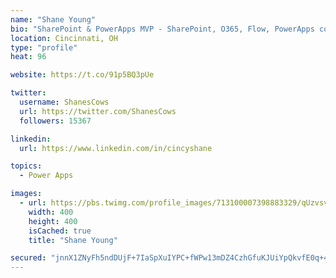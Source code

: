 ```yaml
---
name: "Shane Young"
bio: "SharePoint & PowerApps MVP - SharePoint, O365, Flow, PowerApps consulting? @PowerApps911 | Pure Snark? You found it."
location: Cincinnati, OH
type: "profile"
heat: 96

website: https://t.co/91p5BQ3pUe

twitter:
  username: ShanesCows
  url: https://twitter.com/ShanesCows
  followers: 15367

linkedin:
  url: https://www.linkedin.com/in/cincyshane

topics:
  - Power Apps

images:
  - url: https://pbs.twimg.com/profile_images/713100007398883329/qUzvsvQ3_400x400.jpg
    width: 400
    height: 400
    isCached: true
    title: "Shane Young"

secured: "jnnX1ZNyFh5ndDUjF+7IaSpXuIYPC+fWPw13mDZ4CzhGfuKJUiYpQkvfE0q+4a2EoLP3UwULPAutWuONQEWcVG3gSEPlcRnCCRrcF/SJsadV1xuR8UKAe8kgtMJchVGyOAZP8DgfJvvL3QfgKceFllWSzOwSvLOH/Fv+k5sZwMSNa3rSDanIfXhnQ5Eundvkylv6ZroF8MFvpwUOyzA1SKs5YKW3ATXx0kxkQKQDXY7g8/OVaD+xmYrJJcDGpV+spywkLgcU7Iy070WURXMR0lLChfkhu6fyYAXU9VsfNTVA+fajNHT8iziv88adfrkIpSeiMqnIRy6xW4C+5PyfvocseKhGhfo1derixUGDsuIHq2ONlmu88f/5aF2Wd+vuN69rmZhbkHDiXQXF5vz4zQhgDVfpPdUbjwRn9MxRBB8=;dqZ/gAQ2LG126CO3g3W8iQ=="
---
```


